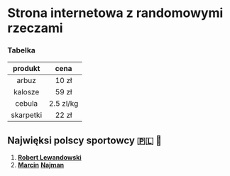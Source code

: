 # Strona internetowa z randomowymi rzeczami

### Tabelka
| produkt | cena |
|  :---:  | :---: |
| arbuz | 10 zł |
| kalosze | 59 zł |
| cebula | 2.5 zl/kg |
| skarpetki | 22 zł |

## Najwięksi polscy sportowcy :poland: :onion:

1. [**Robert Lewandowski**](https://www.youtube.com/watch?v=JfssYhqj7gw)
2. [**Marcin**](https://www.youtube.com/watch?v=-cYBOGo0ptk) [**Najman**](https://www.youtube.com/watch?v=hzpbdPkj8o4)
